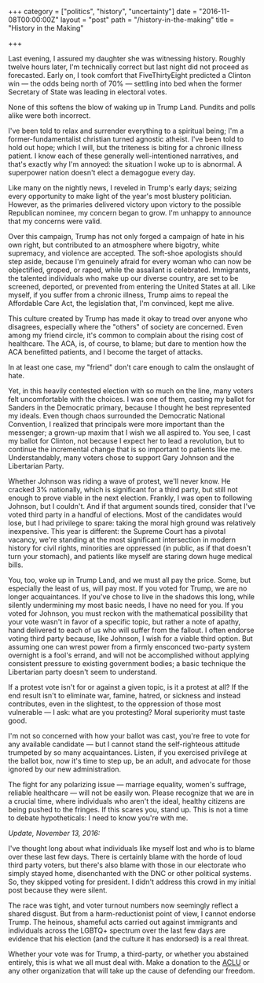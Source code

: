 +++
category = ["politics", "history", "uncertainty"]
date = "2016-11-08T00:00:00Z"
layout = "post"
path = "/history-in-the-making"
title = "History in the Making"

+++

Last evening, I assured my daughter she was witnessing history. Roughly twelve hours later, I'm technically correct but last night did not proceed as forecasted. Early on, I took comfort that FiveThirtyEight predicted a Clinton win &mdash; the odds being north of 70% &mdash; settling into bed when the former Secretary of State was leading in electoral votes.

None of this softens the blow of waking up in Trump Land. Pundits and polls alike were both incorrect.

I've been told to relax and surrender everything to a spiritual being; I'm a former-fundamentalist christian turned agnostic atheist. I've been told to hold out hope; which I will, but the triteness is biting for a chronic illness patient. I know each of these generally well-intentioned narratives, and that's exactly why I'm annoyed: the situation I woke up to is abnormal. A superpower nation doesn't elect a demagogue every day.

Like many on the nightly news, I reveled in Trump's early days; seizing every opportunity to make light of the year's most blustery politician. However, as the primaries delivered victory upon victory to the possible Republican nominee, my concern began to grow. I'm unhappy to announce that my concerns were valid.

Over this campaign, Trump has not only forged a campaign of hate in his own right, but contributed to an atmosphere where bigotry, white supremacy, and violence are accepted. The soft-shoe apologists should step aside, because I'm genuinely afraid for every woman who can now be objectified, groped, or raped, while the assailant is celebrated. Immigrants, the talented individuals who make up our diverse country, are set to be screened, deported, or prevented from entering the United States at all. Like myself, if you suffer from a chronic illness, Trump aims to repeal the Affordable Care Act, the legislation that, I'm convinced, kept me alive.

This culture created by Trump has made it okay to tread over anyone who disagrees, especially where the "others" of society are concerned. Even among my friend circle, it's common to complain about the rising cost of healthcare. The ACA, is, of course, to blame; but dare to mention how the ACA benefitted patients, and I become the target of attacks.

In at least one case, my "friend" don't care enough to calm the onslaught of hate.

Yet, in this heavily contested election with so much on the line, many voters felt uncomfortable with the choices. I was one of them, casting my ballot for Sanders in the Democratic primary, because I thought he best represented my ideals. Even though chaos surrounded the Democratic National Convention, I realized that principals were more important than the messenger; a grown-up maxim that I wish we all aspired to. You see, I cast my ballot for Clinton, not because I expect her to lead a revolution, but to continue the incremental change that is so important to patients like me. Understandably, many voters chose to support Gary Johnson and the Libertarian Party.

Whether Johnson was riding a wave of protest, we'll never know. He cracked 3% nationally, which is significant for a third party, but still not enough to prove viable in the next election. Frankly, I was open to following Johnson, but I couldn't. And if that argument sounds tired, consider that I've voted third party in a handful of elections. Most of the candidates would lose, but I had privilege to spare: taking the moral high ground was relatively inexpensive. This year is different: the Supreme Court has a pivotal vacancy, we're standing at the most significant intersection in modern history for civil rights, minorities are oppressed (in public, as if that doesn't turn your stomach), and patients like myself are staring down huge medical bills.

You, too, woke up in Trump Land, and we must all pay the price. Some, but especially the least of us, will pay most. If you voted for Trump, we are no longer acquaintances. If you've chose to live in the shadows this long, while silently undermining my most basic needs, I have no need for you. If you voted for Johnson, you must reckon with the mathematical possibility that your vote wasn't in favor of a specific topic, but rather a note of apathy, hand delivered to each of us who will suffer from the fallout. I often endorse voting third party because, like Johnson, I wish for a viable third option. But assuming one can wrest power from a firmly ensconced two-party system overnight is a fool's errand, and will not be accomplished without applying consistent pressure to existing government bodies; a basic technique the Libertarian party doesn't seem to understand.

If a protest vote isn't for or against a given topic, is it a protest at all? If the end result isn't to eliminate war, famine, hatred, or sickness and instead contributes, even in the slightest, to the oppression of those most vulnerable &mdash; I ask: what are you protesting? Moral superiority must taste good.

I'm not so concerned with how your ballot was cast, you're free to vote for any available candidate &mdash; but I cannot stand the self-righteous attitude trumpeted by so many acquaintances. Listen, if you exercised privilege at the ballot box, now it's time to step up, be an adult, and advocate for those ignored by our new administration.

The fight for any polarizing issue &mdash; marriage equality, women's suffrage, reliable healthcare &mdash; will not be easily won. Please recognize that we are in a crucial time, where individuals who aren't the ideal, healthy citizens are being pushed to the fringes. If this scares you, stand up. This is not a time to debate hypotheticals: I need to know you're with me.

*Update, November 13, 2016:*

I've thought long about what individuals like myself lost and who is to blame over these last few days. There is certainly blame with the horde of loud third party voters, but there's also blame with those in our electorate who simply stayed home, disenchanted with the DNC or other political systems. So, they skipped voting for president. I didn't address this crowd in my initial post because they were silent.

The race was tight, and voter turnout numbers now seemingly reflect a shared disgust. But from a harm-reductionist point of view, I cannot endorse Trump. The heinous, shameful acts carried out against immigrants and individuals across the LGBTQ+ spectrum over the last few days are evidence that his election (and the culture it has endorsed) is a real threat.

Whether your vote was for Trump, a third-party, or whether you abstained entirely, this is what we all must deal with. Make a donation to the [ACLU](https://www.aclu.org) or any other organization that will take up the cause of defending our freedom.
